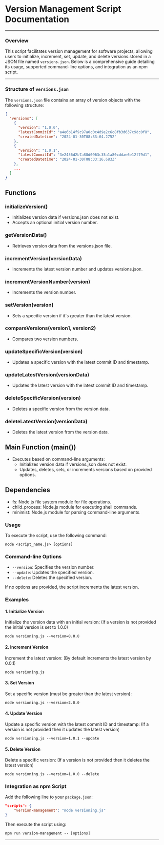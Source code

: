 # Version Management Script Documentation

---

### Overview

This script facilitates version management for software projects, allowing users to initialize, increment, set, update, and delete versions stored in a JSON file named `versions.json`. Below is a comprehensive guide detailing its usage, supported command-line options, and integration as an npm script.

---

### Structure of `versions.json`

The `versions.json` file contains an array of version objects with the following structure:

```json
{
  "versions": [
    {
      "version": "1.0.0",
      "latestCommitId": "a4e6b14f9c97a0c0c4d9e2c6c8fb3d637c9dc0f8",
      "createdDatetime": "2024-01-30T08:33:04.275Z"
    },
    {
      "version": "1.0.1",
      "latestCommitId": "3e2456d2b7a88d0963c35a1a80cddae6e12f79d1",
      "createdDatetime": "2024-01-30T08:33:16.683Z"
    },
    ...
  ]
}
```
## Functions

### initializeVersion()
- Initializes version data if versions.json does not exist.
- Accepts an optional initial version number.

### getVersionData()
- Retrieves version data from the versions.json file.

### incrementVersion(versionData)
- Increments the latest version number and updates versions.json.

### incrementVersionNumber(version)
- Increments the version number.

### setVersion(version)
- Sets a specific version if it's greater than the latest version.

### compareVersions(version1, version2)
- Compares two version numbers.

### updateSpecificVersion(version)
- Updates a specific version with the latest commit ID and timestamp.

### updateLatestVersion(versionData)
- Updates the latest version with the latest commit ID and timestamp.

### deleteSpecificVersion(version)
- Deletes a specific version from the version data.

### deleteLatestVersion(versionData)
- Deletes the latest version from the version data.

## Main Function (main())
- Executes based on command-line arguments:
  - Initializes version data if versions.json does not exist.
  - Updates, deletes, sets, or increments versions based on provided options.

## Dependencies
- fs: Node.js file system module for file operations.
- child_process: Node.js module for executing shell commands.
- minimist: Node.js module for parsing command-line arguments.

### Usage

To execute the script, use the following command:

```
node <script_name.js> [options]
```

### Command-line Options

- `--version`: Specifies the version number.
- `--update`: Updates the specified version.
- `--delete`: Deletes the specified version.

If no options are provided, the script increments the latest version.

### Examples

#### 1. Initialize Version

Initialize the version data with an initial version:
(If a version is not provided the initial version is set to 1.0.0)

```
node versioning.js --version=0.0.0
```

#### 2. Increment Version

Increment the latest version:
(By default increments the latest version by 0.0.1)

```
node versioning.js
```

#### 3. Set Version

Set a specific version (must be greater than the latest version):

```
node versioning.js --version=2.0.0
```

#### 4. Update Version

Update a specific version with the latest commit ID and timestamp:
(If a version is not provided then it updates the latest version)

```
node versioning.js --version=1.0.1 --update
```

#### 5. Delete Version

Delete a specific version:
(If a version is not provided then it deletes the latest version)

```
node versioning.js --version=1.0.0 --delete
```

### Integration as npm Script

Add the following line to your `package.json`:

```json
"scripts": {
    "version-management": "node versioning.js"
}
```

Then execute the script using:

```
npm run version-management -- [options]
```

---
